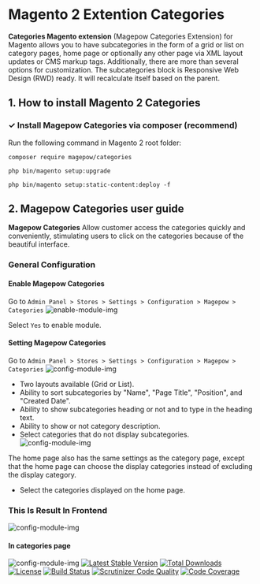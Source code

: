 # Magento 2 Extention Categories
**Categories Magento extension** (Magepow Categories Extension) for Magento allows you to have subcategories in the form of a grid or list on category pages, home page or optionally any other page via XML layout updates or CMS markup tags. Additionally, there are more than several options for customization. The subcategories block is Responsive Web Design (RWD) ready. It will recalculate itself based on the parent.
## 1. How to install Magento 2 Categories
### ✓ Install Magepow Categories via composer (recommend)
Run the following command in Magento 2 root folder:

`composer require magepow/categories`

`php bin/magento setup:upgrade`

`php bin/magento setup:static-content:deploy -f`
## 2. Magepow Categories user guide
**Magepow Categories** Allow customer access the categories quickly and conveniently, stimulating users to click on the categories because of the beautiful interface.
### General Configuration
#### Enable Magepow Categories
Go to `Admin Panel > Stores > Settings > Configuration > Magepow > Categories`
![enable-module-img](https://github.com/magepow/stickycart/blob/master/media/enable.PNG)

Select `Yes` to enable module.
#### Setting Magepow Categories
Go to `Admin Panel > Stores > Settings > Configuration > Magepow > Categories`
![config-module-img](https://github.com/magepow/magento2-categories/blob/master/media/cat1.PNG)
 * Two layouts available (Grid or List).
 * Ability to sort subcategories by "Name", "Page Title", "Position", and "Created Date".
 * Ability to show subcategories heading or not and to type in the heading text.
 * Ability to show or not category description.
 * Select categories that do not display subcategories.
 ![config-module-img](https://github.com/magepow/magento2-categories/blob/master/media/Cat2.PNG)
 
 The home page also has the same settings as the category page, except that the home page can choose the display categories instead of excluding the display category.
 * Select the categories displayed on the home page.
### This Is Result In Frontend
 ![config-module-img](https://github.com/magepow/magento2-categories/blob/master/media/cat3.PNG)
 
 #### In categories page
 ![config-module-img](https://github.com/magepow/magento2-categories/blob/master/media/Cat4.PNG)
[![Latest Stable Version](https://img.shields.io/packagist/v/magepow/categories.svg?style=flat-square)](https://packagist.org/packages/magepow/categories) 
 [![Total Downloads](https://img.shields.io/packagist/dt/magepow/categories.svg?style=flat-square)](https://packagist.org/packages/magepow/categories)
 [![License](https://img.shields.io/packagist/l/magepow/categories.svg?style=flat-square)](https://packagist.org/packages/magepow/categories)
 [![Build Status](https://img.shields.io/travis/magepow/categories/master.svg?style=flat-square)](http://travis-ci.org/magepow/categories)
 [![Scrutinizer Code Quality](https://img.shields.io/scrutinizer/g/magepow/categories/master.svg?style=flat-square)](https://scrutinizer-ci.com/g/magepow/categories/?branch=master) [![Code Coverage](https://img.shields.io/scrutinizer/coverage/g/magepow/categories/master.svg?style=flat-square)](https://scrutinizer-ci.com/g/magepow/categories/?branch=master)


